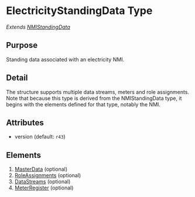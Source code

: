 # ElectricityStandingData Type

*Extends [NMIStandingData](../Common_r43/NMIStandingData.md)*

## Purpose

Standing data associated with an electricity NMI.

## Detail

The structure supports multiple data streams, meters and role assignments. Note that because this type is derived from the NMIStandingData type, it begins with the elements defined for that type, notably the NMI.

## Attributes

- version (default: `r43`)

## Elements

1. [MasterData](ElectricityMasterStandingData.md) (optional)
2. [RoleAssignments](RoleAssignments.md) (optional)
3. [DataStreams](ElectricityDataStreams) (optional)
4. [MeterRegister](ElectricityMeters.md) (optional)